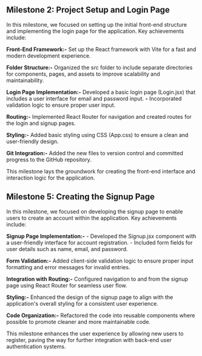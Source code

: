## Milestone 2: Project Setup and Login Page
In this milestone, we focused on setting up the initial front-end structure and implementing the login page for the application. Key achievements include:

**Front-End Framework:-** Set up the React framework with Vite for a fast and modern development experience.

**Folder Structure:-** Organized the src folder to include separate directories for components, pages, and assets to improve scalability and maintainability.

**Login Page Implementation:-** Developed a basic login page (Login.jsx) that includes a user interface for email and password input.
  **-** Incorporated validation logic to ensure proper user input.

**Routing:-** Implemented React Router for navigation and created routes for the login and signup pages.

**Styling:-** Added basic styling using CSS (App.css) to ensure a clean and user-friendly design.

**Git Integration:-** Added the new files to version control and committed progress to the GitHub repository.

This milestone lays the groundwork for creating the front-end interface and interaction logic for the application.


## Milestone 5: Creating the Signup Page
In this milestone, we focused on developing the signup page to enable users to create an account within the application. Key achievements include:

**Signup Page Implementation:-** - Developed the Signup.jsx component with a user-friendly interface for account registration.
                                 - Included form fields for user details such as name, email, and password.

**Form Validation:-** Added client-side validation logic to ensure proper input formatting and error messages for invalid entries.

**Integration with Routing:-** Configured navigation to and from the signup page using React Router for seamless user flow.

**Styling:-** Enhanced the design of the signup page to align with the application's overall styling for a consistent user experience.

**Code Organization:-** Refactored the code into reusable components where possible to promote cleaner and more maintainable code.

This milestone enhances the user experience by allowing new users to register, paving the way for further integration with back-end user authentication systems.